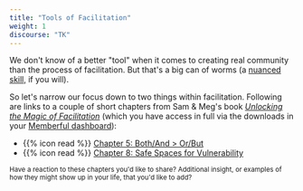 ```yaml
---
title: "Tools of Facilitation"
weight: 1
discourse: "TK"
---
```


We don't know of a better "tool" when it comes to creating real community than the process of facilitation. But that's a big can of worms (a [nuanced skill,](http://www.facilitating.xyz/chapter-1-unlocking-magic-facilitation-understanding-facilitation-nuanced-skill/) if you will).

So let's narrow our focus down to two things within facilitation. Following are links to a couple of short chapters from Sam & Meg's book [_Unlocking the Magic of Facilitation_](https://www.goodreads.com/book/show/29012097-unlocking-the-magic-of-facilitation?from_search=true) (which you have access in full via the downloads in your [Memberful dashboard](https://sjmd.memberful.com/auth/sign_in)):

- {{% icon read %}} [Chapter 5: Both/And > Or/But](http://www.facilitating.xyz/chapter-5-unlocking-the-magic-of-facilitation-both-and-is-greater-than-or-but/)
- {{% icon read %}} [Chapter 8: Safe Spaces for Vulnerability](http://www.facilitating.xyz/chapter-8-unlocking-the-magic-of-facilitation-safe-spaces-for-vulnerability/)

<small>Have a reaction to these chapters you'd like to share? Additional insight, or examples of how they might show up in your life, that you'd like to add?</small>
